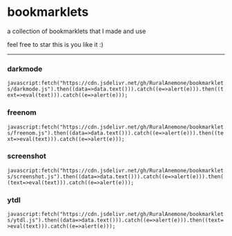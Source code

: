 # bookmarklets
a collection of bookmarklets that I made and use

feel free to star this is you like it :)

---

### darkmode
```javascript:fetch("https://cdn.jsdelivr.net/gh/RuralAnemone/bookmarklets/darkmode.js").then((data=>data.text())).catch((e=>alert(e))).then((text=>eval(text))).catch((e=>alert(e)));```

### freenom
```javascript:fetch("https://cdn.jsdelivr.net/gh/RuralAnemone/bookmarklets/freenom.js").then((data=>data.text())).catch((e=>alert(e))).then((text=>eval(text))).catch((e=>alert(e)));```

### screenshot
```javascript:fetch("https://cdn.jsdelivr.net/gh/RuralAnemone/bookmarklets/screenshot.js").then((data=>data.text())).catch((e=>alert(e))).then((text=>eval(text))).catch((e=>alert(e)));```

### ytdl
```javascript:fetch("https://cdn.jsdelivr.net/gh/RuralAnemone/bookmarklets/ytdl.js").then((data=>data.text())).catch((e=>alert(e))).then((text=>eval(text))).catch((e=>alert(e)));```
